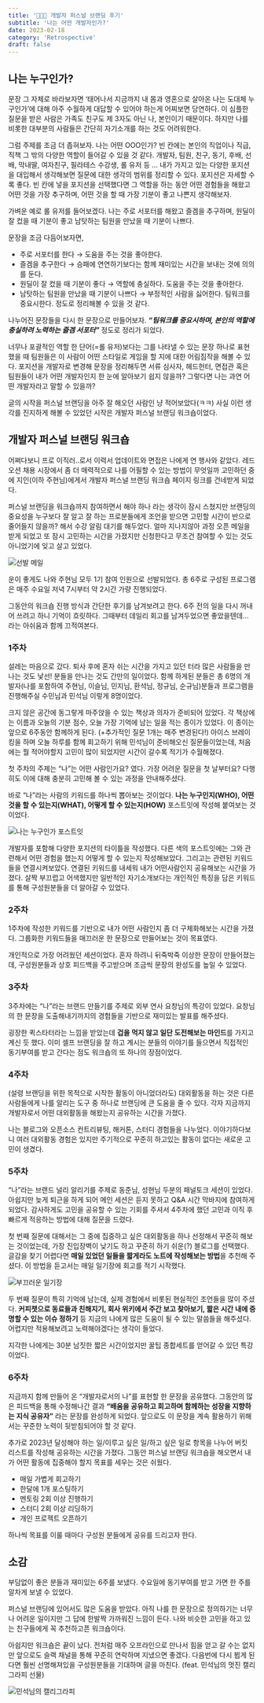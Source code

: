 ```yaml
---
title: '🧑🏻‍🏫 개발자 퍼스널 브랜딩 후기'
subtitle: '나는 어떤 개발자인가?'
date: 2023-02-18
category: 'Retrospective'
draft: false
---
```


## 나는 누구인가?

문장 그 자체로 바라보자면 ‘태어나서 지금까지 내 몸과 영혼으로 살아온 나는 도대체 누구인가’에 대해 아주 수월하게 대답할 수 있어야 하는게 어찌보면 당연하다.
이 심플한 질문을 받은 사람은 가족도 친구도 제 3자도 아닌 나, 본인이기 때문이다.
하지만 나를 비롯한 대부분의 사람들은 간단히 자기소개를 하는 것도 어려워한다.

그럼 주제를 조금 더 좁혀보자.
나는 어떤 OOO인가? 빈 칸에는 본인의 직업이나 직급, 직책 그 밖의 다양한 역할이 들어갈 수 있을 것 같다.
개발자, 팀원, 친구, 동기, 후배, 선배, 막내딸, 여자친구, 필라테스 수강생, 롤 유저 등 … 내가 가지고 있는 다양한 포지션을 대입해서 생각해보면 질문에 대한 생각의 범위를 정리할 수 있다. 포지션은 자세할 수록 좋다.
빈 칸에 넣을 포지션을 선택했다면 그 역할을 하는 동안 어떤 경험들을 해왔고 어떤 것을 가장 추구하며, 어떤 것을 할 때 가장 기분이 좋고 나쁜지 생각해보자.

가벼운 예로 롤 유저를 들어보겠다.
나는 주로 서포터를 해왔고 즐겜을 추구하며, 원딜이 잘 컸을 때 기분이 좋고 남탓하는 팀원을 만났을 때 기분이 나쁘다.

문장을 조금 다듬어보자면,
- 주로 서포터를 한다 → 도움을 주는 것을 좋아한다.
- 즐겜을 추구한다 → 승패에 연연하기보다는 함께 재미있는 시간을 보내는 것에 의의를 둔다.
- 원딜이 잘 컸을 때 기분이 좋다 → 역할에 충실하다. 도움을 주는 것을 좋아한다.
- 남탓하는 팀원을 만났을 때 기분이 나쁘다 → 부정적인 사람을 싫어한다. 팀워크를 중요시한다.
정도로 정리해볼 수 있을 것 같다.

나누어진 문장들을 다시 한 문장으로 만들어보자.
***“팀워크를 중요시하며, 본인의 역할에 충실하려 노력하는 즐겜 서포터”*** 정도로 정리가 되었다.

너무나 포괄적인 역할 한 단어(=롤 유저)보다는 그를 나타낼 수 있는 문장 하나로 표현했을 때 팀원들은 이 사람이 어떤 스타일로 게임을 할 지에 대한 어림짐작을 해볼 수 있다.
포지션을 개발자로 변경해 문장을 정리해두면 서류 심사자, 헤드헌터, 면접관 혹은 팀원들이 내가 어떤 개발자인지 한 눈에 알아보기 쉽지 않을까? 그렇다면 나는 과연 어떤 개발자라고 말할 수 있을까?

글의 시작을 퍼스널 브랜딩을 아주 잘 해오던 사람인 냥 적어보았다(ㅋㅋ)
사실 이런 생각를 진지하게 해볼 수 있었던 시작은 개발자 퍼스널 브랜딩 워크숍이었다.

## 개발자 퍼스널 브랜딩 워크숍

어쩌다보니 프로 이직러..로서 이력서 업데이트와 면접은 나에게 연 행사와 같았다.
레드오션 채용 시장에서 좀 더 매력적으로 나를 어필할 수 있는 방법이 무엇일까 고민하던 중에 지인(이하 주현님)에게서 개발자 퍼스널 브랜딩 워크숍 페이지 링크를 건네받게 되었다.

퍼스널 브랜딩을 워크숍까지 참여하면서 해야 하나 라는 생각이 잠시 스쳤지만 브랜딩의 중요성을 누구보다 잘 알고 잘 하는 프로분들에게 조언을 받으면 고민할 시간이 반으로 줄어들지 않을까? 해서 수강 알림 대기를 해두었다.
얼마 지나지않아 과정 오픈 메일을 받게 되었고 또 잠시 고민하는 시간을 가졌지만 신청한다고 무조건 참여할 수 있는 것도 아니었기에 잊고 살고 있었다.

![선발 메일](images/2023/01.png)

운이 좋게도 나와 주현님 모두 1기 참여 인원으로 선발되었다.
총 6주로 구성된 프로그램은 매주 수요일 저녁 7시부터 약 2시간 가량 진행되었다.

그동안의 워크숍 진행 방식과 간단한 후기를 남겨보려고 한다.
6주 전의 일을 다시 꺼내어 쓰려고 하니 기억이 흐릿하다.
그때부터 데일리 회고를 남겨두었으면 좋았을텐데… 라는 아쉬움과 함께 끄적여본다.

### 1주차

설레는 마음으로 갔다.
퇴사 후에 혼자 쉬는 시간을 가지고 있던 터라 많은 사람들을 만나는 것도 낯선! 분들을 만나는 것도 간만의 일이었다.
함께 하게된 분들은 총 6명의 개발자(나를 포함하여 주현님, 이슬님, 민지님, 환석님, 정규님, 순규님)분들과 프로그램을 진행해주실 수민님과 민석님 이렇게 8명이었다.

크지 않은 공간에 동그랗게 마주앉을 수 있는 책상과 의자가 준비되어 있었다.
각 책상에는 이름과 오늘의 기분 점수, 오늘 가장 기억에 남는 일을 적는 종이가 있었다.
이 종이는 앞으로 6주동안 함께하게 된다. (+추가적인 질문 1개는 매주 변경된다!)
아이스 브레이킹을 하며 오늘 하루를 함께 회고하기 위해 민석님이 준비해오신 질문들이었는데, 처음에는 뭘 적어야할지 고민이 많이 되었지만 시간이 갈수록 적기가 수월해졌다.

첫 주차의 주제는 “나”는 어떤 사람인가요? 였다. 가장 어려운 질문을 첫 날부터요?
다행히도 이에 대해 충분히 고민해 볼 수 있는 과정을 안내해주셨다.

바로 “나”라는 사람의 키워드를 하나씩 뽑아보는 것이었다.
**나는 누구인지(WHO), 어떤 것을 할 수 있는지(WHAT), 어떻게 할 수 있는지(HOW)** 포스트잇에 작성해 붙여보는 것이었다.

![나는 누구인가 포스트잇](images/2023/02.png)

개발자를 포함해 다양한 포지션의 타이틀을 작성했다.
다른 색의 포스트잇에는 그와 관련해서 어떤 경험을 했는지 어떻게 할 수 있는지 작성해보았다.
그리고는 관련된 키워드들을 연결시켜보았다.
연결된 키워드를 내세워 내가 어떤사람인지 공유해보는 시간을 가졌다.
살짝 부끄럽고 어색했지만 일반적인 자기소개보다는 개인적인 특징을 담은 키워드를 통해 구성원분들을 더 알아갈 수 있었다.

### 2주차

1주차에 작성한 키워드를 기반으로 내가 어떤 사람인지 좀 더 구체화해보는 시간을 가졌다.
그룹화한 키워드들을 매끄러운 한 문장으로 만들어보는 것이 목표였다.

개인적으로 가장 어려웠던 세션이었다.
혼자 하려니 뒤죽박죽 이상한 문장이 만들어졌는데, 구성원분들과 상호 피드백을 주고받으며 조금씩 문장의 완성도를 높일 수 있었다.

### 3주차

3주차에는 “나”라는 브랜드 만들기를 주제로 외부 연사 요창님의 특강이 있었다.
요창님의 한 문장을 도출해내기까지의 경험들을 기반으로 재미있는 발표를 해주셨다.

굉장한 퀵스타터라는 느낌을 받았는데 **겁을 먹지 않고 일단 도전해보는 마인드**를 가지고 계신 듯 했다.
이미 셀프 브랜딩을 잘 하고 계시는 분들의 이야기를 들으면서 직접적인 동기부여를 받고 간다는 점도 워크숍의 또 하나의 장점이었다.

### 4주차

(설령 브랜딩을 위한 목적으로 시작한 활동이 아니었더라도) 대외활동을 하는 것은 다른 사람들에게 나를 알리는 도구 중 하나로 브랜딩에 큰 도움을 줄 수 있다.
각자 지금까지 개발자로서 어떤 대외활동을 해왔는지 공유하는 시간을 가졌다.

나는 블로그와 오픈소스 컨트리뷰팅, 해커톤, 스터디 경험들을 나누었다.
이야기하다보니 여러 대외활동 경험은 있지만 주기적으로 꾸준히 하고있는 활동이 없다는 새로운 고민이 생겼다.

### 5주차

“나”라는 브랜드 널리 알리기를 주제로 동준님, 성현님 두분의 패널토크 세션이 있었다.
아쉽지만 늦게 퇴근을 하게 되어 메인 세션은 듣지 못하고 Q&A 시간 막바지에 참여하게 되었다.
감사하게도 고민을 공유할 수 있는 기회를 주셔서 4주차에 했던 고민과 이직 후 빠르게 적응하는 방법에 대해 질문을 드렸다.

첫 번째 질문에 대해서는 그 중에 집중하고 싶은 대외활동을 하나 선정해서 꾸준히 해보는 것이었는데, 가장 진입장벽이 낮기도 하고 꾸준히 하기 쉬운(?) 블로그를 선택했다.
글감을 찾기 어렵다면 **매일 있었던 일들을 짧게라도 노트에 작성해보는 방법**을 추천해 주셨다.
이 방법을 듣고서는 매일 일기장에 회고를 적기 시작했다.

![부끄러운 일기장](images/2023/03.jpeg)

두 번째 질문이 특히 기억에 남는데, 실제 경험에서 비롯된 현실적인 조언들을 많이 주셨다.
**커피챗으로 동료들과 친해지기, 회사 위키에서 주간 보고 찾아보기, 짧은 시간 내에 증명할 수 있는 이슈 정하기** 등 지금의 나에게 많은 도움이 될 수 있는 말씀들을 해주셨다.
어렵지만 적용해보려고 노력해야겠다는 생각이 들었다.

지각한 나에게는 30분 남짓한 짧은 시간이었지만 꿀팁 종합세트를 얻어갈 수 있던 특강이었다.

### 6주차

지금까지 함께 만들어 온 “개발자로서의 나”를 표현할 한 문장을 공유했다.
그동안의 많은 피드백을 통해 수정해나간 결과 **“배움을 공유하고 회고하며 함께하는 성장을 지향하는 지식 공유자”** 라는 문장를 완성하게 되었다.
앞으로도 이 문장을 계속 활용하기 위해서는 꾸준한 노력이 뒷받침되어야 할 것 같다.

추가로 2023년 달성해야 하는 일/이루고 싶은 일/하고 싶은 일로 항목을 나누어 버킷 리스트를 작성해 공유하는 시간을 가졌다.
그동안 퍼스널 브랜딩 워크숍을 해오면서 내가 어떤 활동에 집중해야 할지 목표를 세우는 것은 쉬웠다.

- 매일 가볍게 회고하기
- 한달에 1개 포스팅하기
- 멘토링 2회 이상 진행하기
- 스터디 2회 이상 리딩하기
- 개인 프로젝트 오픈하기

하나씩 목표를 이룰 때마다 구성원 분들에게 공유를 드리고자 한다.

## 소감

부담없이 좋은 분들과 재미있는 6주를 보냈다. 
수요일에 동기부여를 받고 가면 한 주를 알차게 보낼 수 있었다.

퍼스널 브랜딩에 있어서도 많은 도움을 받았다.
아직 나를 한 문장으로 정의하기는 너무나 어려운 일이지만 그 답에 한발짝 가까워진 느낌이 든다.
나와 비슷한 고민을 하고 있는 친구들에게 꼭 추천하고픈 워크숍이다.

아쉽지만 워크숍은 끝이 났다.
전처럼 매주 오프라인으로 만나서 힘을 얻고 갈 수는 없지만 앞으로도 슬랙 채널을 통해 꾸준히 연락하며 지냈으면 좋겠다.
다음번에 다시 뵙게 된다면 훨씬 선명해져있을 구성원분들을 기대하며 글을 마친다. (feat. 민석님의 멋진 캘리그라피 선물)

![민석님의 캘리그라피](images/2023/04.png)
